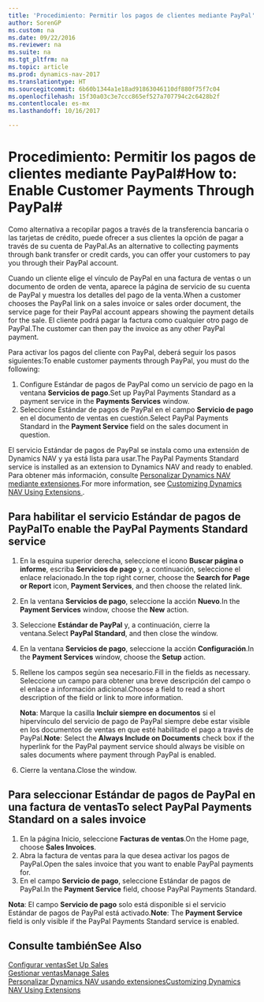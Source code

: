 ```yaml
---
title: 'Procedimiento: Permitir los pagos de clientes mediante PayPal'
author: SorenGP
ms.custom: na
ms.date: 09/22/2016
ms.reviewer: na
ms.suite: na
ms.tgt_pltfrm: na
ms.topic: article
ms.prod: dynamics-nav-2017
ms.translationtype: HT
ms.sourcegitcommit: 6b60b1344a1e18ad91863046110df880f75f7c04
ms.openlocfilehash: 15f30a03c3e7ccc865ef527a707794c2c6428b2f
ms.contentlocale: es-mx
ms.lasthandoff: 10/16/2017

---
```


# <a name="how-to-enable-customer-payments-through-paypal"></a><span data-ttu-id="46cd9-102">Procedimiento: Permitir los pagos de clientes mediante PayPal#</span><span class="sxs-lookup"><span data-stu-id="46cd9-102">How to: Enable Customer Payments Through PayPal#</span></span>
<span data-ttu-id="46cd9-103">Como alternativa a recopilar pagos a través de la transferencia bancaria o las tarjetas de crédito, puede ofrecer a sus clientes la opción de pagar a través de su cuenta de PayPal.</span><span class="sxs-lookup"><span data-stu-id="46cd9-103">As an alternative to collecting payments through bank transfer or credit cards, you can offer your customers to pay you through their PayPal account.</span></span>

<span data-ttu-id="46cd9-104">Cuando un cliente elige el vínculo de PayPal en una factura de ventas o un documento de orden de venta, aparece la página de servicio de su cuenta de PayPal y muestra los detalles del pago de la venta.</span><span class="sxs-lookup"><span data-stu-id="46cd9-104">When a customer chooses the PayPal link on a sales invoice or sales order document, the service page for their PayPal account appears showing the payment details for the sale.</span></span> <span data-ttu-id="46cd9-105">El cliente podrá pagar la factura como cualquier otro pago de PayPal.</span><span class="sxs-lookup"><span data-stu-id="46cd9-105">The customer can then pay the invoice as any other PayPal payment.</span></span>

<span data-ttu-id="46cd9-106">Para activar los pagos del cliente con PayPal, deberá seguir los pasos siguientes:</span><span class="sxs-lookup"><span data-stu-id="46cd9-106">To enable customer payments through PayPal, you must do the following:</span></span>

1. <span data-ttu-id="46cd9-107">Configure Estándar de pagos de PayPal como un servicio de pago en la ventana **Servicios de pago**.</span><span class="sxs-lookup"><span data-stu-id="46cd9-107">Set up PayPal Payments Standard as a payment service in the **Payments Services** window.</span></span>
2. <span data-ttu-id="46cd9-108">Seleccione Estándar de pagos de PayPal en el campo **Servicio de pago** en el documento de ventas en cuestión.</span><span class="sxs-lookup"><span data-stu-id="46cd9-108">Select PayPal Payments Standard in the **Payment Service** field on the sales document in question.</span></span>

<span data-ttu-id="46cd9-109">El servicio Estándar de pagos de PayPal se instala como una extensión de Dynamics NAV y ya está lista para usar.</span><span class="sxs-lookup"><span data-stu-id="46cd9-109">The PayPal Payments Standard service is installed as an extension to Dynamics NAV and ready to enabled.</span></span> <span data-ttu-id="46cd9-110">Para obtener más información, consulte [Personalizar Dynamics NAV mediante extensiones](ui-extensions.md).</span><span class="sxs-lookup"><span data-stu-id="46cd9-110">For more information, see [Customizing Dynamics NAV Using Extensions ](ui-extensions.md).</span></span>

## <a name="to-enable-the-paypal-payments-standard-service"></a><span data-ttu-id="46cd9-111">Para habilitar el servicio Estándar de pagos de PayPal</span><span class="sxs-lookup"><span data-stu-id="46cd9-111">To enable the PayPal Payments Standard service</span></span>
1. <span data-ttu-id="46cd9-112">En la esquina superior derecha, seleccione el icono **Buscar página o informe**, escriba **Servicios de pago** y, a continuación, seleccione el enlace relacionado.</span><span class="sxs-lookup"><span data-stu-id="46cd9-112">In the top right corner, choose the **Search for Page or Report** icon, **Payment Services**, and then choose the related link.</span></span>  
2. <span data-ttu-id="46cd9-113">En la ventana **Servicios de pago**, seleccione la acción **Nuevo**.</span><span class="sxs-lookup"><span data-stu-id="46cd9-113">In the **Payment Services** window, choose the **New** action.</span></span>
3. <span data-ttu-id="46cd9-114">Seleccione **Estándar de PayPal** y, a continuación, cierre la ventana.</span><span class="sxs-lookup"><span data-stu-id="46cd9-114">Select **PayPal Standard**, and then close the window.</span></span>
4. <span data-ttu-id="46cd9-115">En la ventana **Servicios de pago**, seleccione la acción **Configuración**.</span><span class="sxs-lookup"><span data-stu-id="46cd9-115">In the **Payment Services** window, choose the **Setup** action.</span></span>
5. <span data-ttu-id="46cd9-116">Rellene los campos según sea necesario.</span><span class="sxs-lookup"><span data-stu-id="46cd9-116">Fill in the fields as necessary.</span></span> <span data-ttu-id="46cd9-117">Seleccione un campo para obtener una breve descripción del campo o el enlace a información adicional.</span><span class="sxs-lookup"><span data-stu-id="46cd9-117">Choose a field to read a short description of the field or link to more information.</span></span>

    <span data-ttu-id="46cd9-118">**Nota**: Marque la casilla **Incluir siempre en documentos** si el hipervínculo del servicio de pago de PayPal siempre debe estar visible en los documentos de ventas en que esté habilitado el pago a través de PayPal.</span><span class="sxs-lookup"><span data-stu-id="46cd9-118">**Note**: Select the **Always Include on Documents** check box if the hyperlink for the PayPal payment service should always be visible on sales documents where payment through PayPal is enabled.</span></span>

6. <span data-ttu-id="46cd9-119">Cierre la ventana.</span><span class="sxs-lookup"><span data-stu-id="46cd9-119">Close the window.</span></span>

## <a name="to-select-paypal-payments-standard-on-a-sales-invoice"></a><span data-ttu-id="46cd9-120">Para seleccionar Estándar de pagos de PayPal en una factura de ventas</span><span class="sxs-lookup"><span data-stu-id="46cd9-120">To select PayPal Payments Standard on a sales invoice</span></span>
1. <span data-ttu-id="46cd9-121">En la página Inicio, seleccione **Facturas de ventas**.</span><span class="sxs-lookup"><span data-stu-id="46cd9-121">On the Home page, choose **Sales Invoices**.</span></span>
2. <span data-ttu-id="46cd9-122">Abra la factura de ventas para la que desea activar los pagos de PayPal.</span><span class="sxs-lookup"><span data-stu-id="46cd9-122">Open the sales invoice that you want to enable PayPal payments for.</span></span>
3. <span data-ttu-id="46cd9-123">En el campo **Servicio de pago**, seleccione Estándar de pagos de PayPal.</span><span class="sxs-lookup"><span data-stu-id="46cd9-123">In the **Payment Service** field, choose PayPal Payments Standard.</span></span>

<span data-ttu-id="46cd9-124">**Nota**: El campo **Servicio de pago** solo está disponible si el servicio Estándar de pagos de PayPal está activado.</span><span class="sxs-lookup"><span data-stu-id="46cd9-124">**Note**: The **Payment Service** field is only visible if the PayPal Payments Standard service is enabled.</span></span>   

## <a name="see-also"></a><span data-ttu-id="46cd9-125">Consulte también</span><span class="sxs-lookup"><span data-stu-id="46cd9-125">See Also</span></span>  
[<span data-ttu-id="46cd9-126">Configurar ventas</span><span class="sxs-lookup"><span data-stu-id="46cd9-126">Set Up Sales</span></span>](sales-setup-sales.md)  
[<span data-ttu-id="46cd9-127">Gestionar ventas</span><span class="sxs-lookup"><span data-stu-id="46cd9-127">Manage Sales</span></span>](sales-manage-sales.md)  
[<span data-ttu-id="46cd9-128">Personalizar Dynamics NAV usando extensiones</span><span class="sxs-lookup"><span data-stu-id="46cd9-128">Customizing Dynamics NAV Using Extensions</span></span>](ui-extensions.md)

